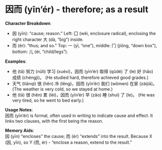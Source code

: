 # **因而 (yīn’ér) - therefore; as a result**

**Character Breakdown**:  
- 因 (yīn): “cause; reason.” Left: 囗 (wéi, enclosure radical), enclosing the right character 大 (dà, “big”) inside.  
- 而 (ér): “thus; and so.” Top: 一 (yī, “one”), middle: 冂 (jiōng, “down box”), bottom: 儿 (ér, “child/legs”).

**Examples**:  
- 他 (tā) 努力 (nǔlì) 学习 (xuéxí)，因而 (yīn’ér) 取得 (qǔdé) 了 (le) 好 (hǎo) 成绩 (chéngjì)。 (He studied hard, therefore achieved good grades.)  
- 天气 (tiānqì) 很 (hěn) 冷 (lěng)，因而 (yīn’ér) 我们 (wǒmen) 在家 (zàijiā)。 (The weather is very cold, so we stayed at home.)  
- 他 (tā) 很 (hěn) 累 (lèi)，因而 (yīn’ér) 早 (zǎo) 睡 (shuì) 了 (le)。 (He was very tired, so he went to bed early.)

**Usage Notes**:  
因而 (yīn’ér) is formal, often used in writing to indicate cause and effect. It links two clauses, with the first being the reason.

**Memory Aids**:  
因 (yīn) “encloses” the cause; 而 (ér) “extends” into the result. Because X (因, yīn), so Y (而, ér) - “enclose a reason, extend to the result.”